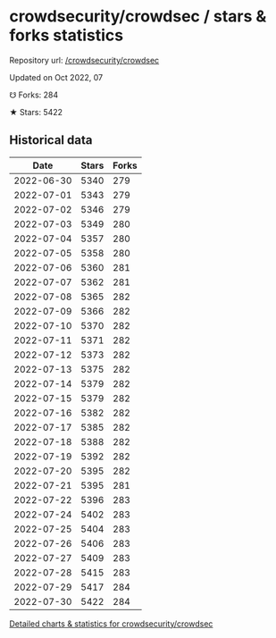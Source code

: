 # crowdsecurity/crowdsec / stars & forks statistics

Repository url: [/crowdsecurity/crowdsec](https://github.com/crowdsecurity/crowdsec)

Updated on Oct 2022, 07

☋ Forks: 284

★ Stars: 5422

## Historical data
| Date | Stars | Forks |
|------|-------|-------|
| 2022-06-30 | 5340 | 279 | 
| 2022-07-01 | 5343 | 279 | 
| 2022-07-02 | 5346 | 279 | 
| 2022-07-03 | 5349 | 280 | 
| 2022-07-04 | 5357 | 280 | 
| 2022-07-05 | 5358 | 280 | 
| 2022-07-06 | 5360 | 281 | 
| 2022-07-07 | 5362 | 281 | 
| 2022-07-08 | 5365 | 282 | 
| 2022-07-09 | 5366 | 282 | 
| 2022-07-10 | 5370 | 282 | 
| 2022-07-11 | 5371 | 282 | 
| 2022-07-12 | 5373 | 282 | 
| 2022-07-13 | 5375 | 282 | 
| 2022-07-14 | 5379 | 282 | 
| 2022-07-15 | 5379 | 282 | 
| 2022-07-16 | 5382 | 282 | 
| 2022-07-17 | 5385 | 282 | 
| 2022-07-18 | 5388 | 282 | 
| 2022-07-19 | 5392 | 282 | 
| 2022-07-20 | 5395 | 282 | 
| 2022-07-21 | 5395 | 281 | 
| 2022-07-22 | 5396 | 283 | 
| 2022-07-24 | 5402 | 283 | 
| 2022-07-25 | 5404 | 283 | 
| 2022-07-26 | 5406 | 283 | 
| 2022-07-27 | 5409 | 283 | 
| 2022-07-28 | 5415 | 283 | 
| 2022-07-29 | 5417 | 284 | 
| 2022-07-30 | 5422 | 284 | 


[Detailed charts & statistics for crowdsecurity/crowdsec](https://reviewgithub.com/rep/crowdsecurity/crowdsec)
